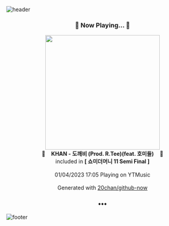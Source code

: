 ![header](https://capsule-render.vercel.app/api?type=wave&height=170&section=header&text=Hi.%20I'm%20SHIFT&fontColor=090707&fontAlignX=45&fontAlignY=65&fontSize=100)

<h3 align="center">🎵 Now Playing... 🎵</h3>
<p align="center">
  <a href="https://music.youtube.com/watch?v=r_yi7HoWB7g">
    <img width="300" src="https://lh3.googleusercontent.com/2YHobrv0Ghe4BWRF3_OFhlWW-O84s7EQ393tc_uD_QDtBI0Ww2DnhOqlU_oJO-uW2HWA9d4s9_jhmsoo">
  </a>
  <br>
  🎵&nbsp&nbsp&nbsp <b>KHAN - 도깨비 (Prod. R.Tee)(feat. 호미들)</b> &nbsp&nbsp&nbsp🎵
  <br>
  included in <b>[ 쇼미더머니 11 Semi Final ]</b>
  
  <br />
  <br />
  01/04/2023 17:05 Playing on YTMusic
  <br />
  <br />
  Generated with <a href="https://github.com/20chan/github-now">20chan/github-now</a>
</p>

<h3 align="center">•••</h3>

![footer](https://capsule-render.vercel.app/api?type=wave&height=150&section=footer)
